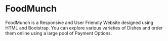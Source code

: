 # FoodMunch
FoodMunch is a Responsive and User Friendly Website designed using HTML and Bootstrap. You can explore various varieties of Dishes and order them online using a large pool of Payment Options.
